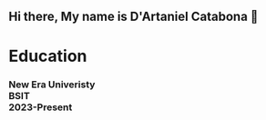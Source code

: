 ## Hi there, My name is D'Artaniel Catabona 👋
<h1>
 Education
 <br>
 <h3>
  New Era Univeristy
   <br>
  BSIT
   <br>
  2023-Present
 </h3>
</h1>
